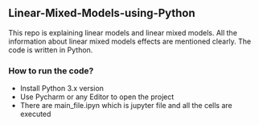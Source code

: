 ## Linear-Mixed-Models-using-Python

This repo is explaining linear models and linear mixed models. 
All the information about linear mixed models effects are mentioned clearly. 
The code is written in Python. 

### How to run the code?
- Install Python 3.x version 
- Use Pycharm or any Editor to open the project
- There are main_file.ipyn which is jupyter file and all the cells are executed 

